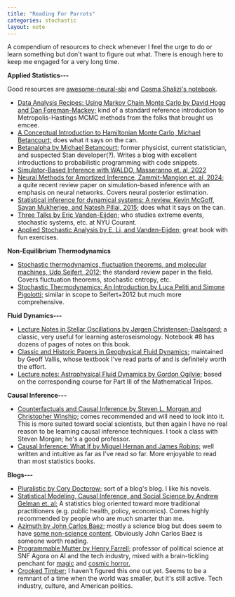 ```yaml
---
title: "Reading For Parrots"
categories: stochastic
layout: note
---
```


A compendium of resources to check whenever I feel the urge to do or learn something but don't want to figure out what. There is enough here to keep me engaged for a very long time.

<b id="inference">Applied Statistics---</b>

Good resources are [awesome-neural-sbi](https://github.com/smsharma/awesome-neural-sbi) and [Cosma Shalizi's notebook](http://bactra.org/notebooks/simulation-based-inference.html).

* <a href="https://arxiv.org/abs/1710.06068">Data Analysis Recipes: Using Markov Chain Monte Carlo by David Hogg and Dan Foreman-Mackey;</a> kind of a standard reference introduction to Metropolis-Hastings MCMC methods from the folks that brought us emcee.
* <a href="https://arxiv.org/abs/1701.02434">A Conceptual Introduction to Hamiltonian Monte Carlo, Michael Betancourt;</a> does what it says on the can.
* <a href="https://betanalpha.github.io/writing/">Betanalpha by Michael Betancourt;</a> former physicist, current statistician, and suspected Stan developer(?). Writes a blog with excellent introductions to probabilistic programming with code snippets.
* <a href="https://arxiv.org/abs/2205.15680">Simulator-Based Inference with WALDO, Masseranno et. al, 2022</a>
* <a href="https://arxiv.org/abs/2404.12484">Neural Methods for Amortized Inference, Zammit-Mangion et. al, 2024;</a> a quite recent review paper on simulation-based inference with an emphasis on neural networks. Covers neural posterior estimation.
* <a href="https://projecteuclid.org/journals/statistics-surveys/volume-9/issue-none/Statistical-inference-for-dynamical-systems-A-review/10.1214/15-SS111.full">Statistical inference for dynamical systems: A review, Kevin McGoff, Sayan Mukherjee, and Natesh Pillai, 2015;</a> does what it says on the can. 
* <a href="https://wp.nyu.edu/courantinstituteofmathematicalsciences-eve2/talks/">Three Talks by Eric Vanden-Eijden;</a> who studies extreme events, stochastic systems, etc. at NYU Courant. 
* <a href="https://bookstore.ams.org/view?ProductCode=GSM/199">Applied Stochastic Analysis by E, Li, and Vanden-Eijden;</a> great book with fun exercises.

<b id="thermo">Non-Equilibrium Thermodynamics</b>

* <a href="https://arxiv.org/abs/1205.4176">Stochastic thermodynamics, fluctuation theorems, and molecular machines, Udo Seifert, 2012;</a> the standard review paper in the field. Covers fluctuation theorems, stochastic entropy, etc.
* <a href="https://press.princeton.edu/books/hardcover/9780691201771/stochastic-thermodynamics">Stochastic Thermodynamics: An Introduction by Luca Peliti and Simone Pigolotti;</a> similar in scope to Seifert+2012 but much more comprehensive.

<b id="fluids">Fluid Dynamics---</b>

* <a href="https://users-phys.au.dk/jcd/oscilnotes/Lecture_Notes_on_Stellar_Oscillations.pdf">Lecture Notes in Stellar Oscillations by Jørgen Christensen-Daalsgard;</a> a classic, very useful for learning asteroseismology. Notebook #8 has dozens of pages of notes on this book.
* <a href="https://empslocal.ex.ac.uk/people/staff/gv219/classics.d/index.html">Classic and Historic Papers in Geophysical Fluid Dynamics;</a> maintained by Geoff Vallis, whose textbook I've read parts of and is definitely worth the effort.
* <a href="https://arxiv.org/abs/1604.03835">Lecture notes: Astrophysical Fluid Dynamics by Gordon Ogilvie;</a> based on the corresponding course for Part III of the Mathematical Tripos.

<b id="causal">Causal Inference---</b>

* <a href="https://www.cambridge.org/core/books/counterfactuals-and-causal-inference/5CC81E6DF63C5E5A8B88F79D45E1D1B7">Counterfactuals and Causal Inference by Steven L. Morgan and Christopher Winship;</a> comes recommended and will need to look into it. This is more suited toward social scientists, but then again I have no real reason to be learning causal inference techniques. I took a class with Steven Morgan; he's a good professor.
* <a href="https://static1.squarespace.com/static/675db8b0dd37046447128f5f/t/677676888e31cc50c2c33877/1735816881944/hernanrobins_WhatIf_2jan25.pdf">Causal Inference: What If by Miguel Hernan and James Robins;</a> well written and intuitive as far as I've read so far. More enjoyable to read than most statistics books.

<b id="blogs">Blogs---</b>

* <a href="https://pluralistic.net/">Pluralistic by Cory Doctorow;</a> sort of a blog's blog. I like his novels.
* <a href="https://statmodeling.stat.columbia.edu/">Statistical Modeling, Causal Inference, and Social Science by Andrew Gelman et. al;</a> A statistics blog oriented toward more traditional practitioners (e.g. public health, policy, economics). Comes highly recommended by people who are much smarter than me.
* <a href="https://johncarlosbaez.wordpress.com/">Azimuth by John Carlos Baez;</a> mostly a science blog but does seem to have [some non-science content](https://johncarlosbaez.wordpress.com/2024/11/28/threats-to-us-climate-agencies/). Obviously John Carlos Baez is someone worth reading.
* <a href="https://www.programmablemutter.com/"> Programmable Mutter by Henry Farrell;</a> professor of political science at SNF Agora on AI and the tech industry, mixed with a brain-tickling penchant for [magic](https://www.programmablemutter.com/p/the-engineer-as-magus) and [cosmic horror.](https://www.programmablemutter.com/p/shoggoths-amongst-us?utm_source=publication-search) 
* <a href="https://crookedtimber.org/">Crooked Timber;</a> I haven't figured this one out yet. Seems to be a remnant of a time when the world was smaller, but it's still active. Tech industry, culture, and American politics.